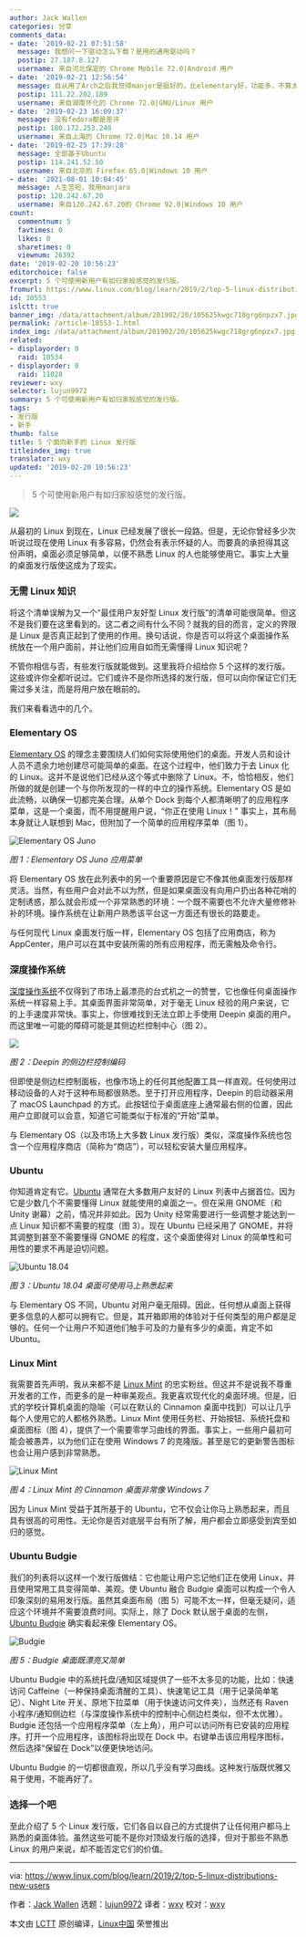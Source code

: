 ```yaml
---
author: Jack Wallen
categories: 分享
comments_data:
- date: '2019-02-21 07:51:58'
  message: 我想问一下驱动怎么下载？是用的通用驱动吗？
  postip: 27.187.8.127
  username: 来自河北保定的 Chrome Mobile 72.0|Android 用户
- date: '2019-02-21 12:56:54'
  message: 自从用了Arch之后我觉得manjor是挺好的，比elementary好，功能多，不算太复杂。就是操作方式稍微和ubuntu类不太一样
  postip: 111.22.202.189
  username: 来自湖南怀化的 Chrome 72.0|GNU/Linux 用户
- date: '2019-02-23 16:09:37'
  message: 没有fedora都是差评
  postip: 180.172.253.249
  username: 来自上海的 Chrome 72.0|Mac 10.14 用户
- date: '2019-02-25 17:39:28'
  message: 全部基于Ubuntu
  postip: 114.241.52.50
  username: 来自北京的 Firefox 65.0|Windows 10 用户
- date: '2021-08-01 10:04:45'
  message: 人生苦短，我用manjaro
  postip: 120.242.67.20
  username: 来自120.242.67.20的 Chrome 92.0|Windows 10 用户
count:
  commentnum: 5
  favtimes: 0
  likes: 0
  sharetimes: 0
  viewnum: 26392
date: '2019-02-20 10:56:23'
editorchoice: false
excerpt: 5 个可使用新用户有如归家般感觉的发行版。
fromurl: https://www.linux.com/blog/learn/2019/2/top-5-linux-distributions-new-users
id: 10553
islctt: true
banner_img: /data/attachment/album/201902/20/105625kwgc718grg6npzx7.jpg
permalink: /article-10553-1.html
index_img: /data/attachment/album/201902/20/105625kwgc718grg6npzx7.jpg.thumb.jpg
related:
- displayorder: 0
  raid: 10534
- displayorder: 0
  raid: 11028
reviewer: wxy
selector: lujun9972
summary: 5 个可使用新用户有如归家般感觉的发行版。
tags:
- 发行版
- 新手
thumb: false
title: 5 个面向新手的 Linux 发行版
titleindex_img: true
translator: wxy
updated: '2019-02-20 10:56:23'
---
```



> 
> 5 个可使用新用户有如归家般感觉的发行版。
> 
> 
> 


![](/data/attachment/album/201902/20/105625kwgc718grg6npzx7.jpg)


从最初的 Linux 到现在，Linux 已经发展了很长一段路。但是，无论你曾经多少次听说过现在使用 Linux 有多容易，仍然会有表示怀疑的人。而要真的承担得其这份声明，桌面必须足够简单，以便不熟悉 Linux 的人也能够使用它。事实上大量的桌面发行版使这成为了现实。


### 无需 Linux 知识


将这个清单误解为又一个“最佳用户友好型 Linux 发行版”的清单可能很简单。但这不是我们要在这里看到的。这二者之间有什么不同？就我的目的而言，定义的界限是 Linux 是否真正起到了使用的作用。换句话说，你是否可以将这个桌面操作系统放在一个用户面前，并让他们应用自如而无需懂得 Linux 知识呢？


不管你相信与否，有些发行版就能做到。这里我将介绍给你 5 个这样的发行版。这些或许你全都听说过。它们或许不是你所选择的发行版，但可以向你保证它们无需过多关注，而是将用户放在眼前的。


我们来看看选中的几个。


### Elementary OS


[Elementary OS](https://elementary.io/) 的理念主要围绕人们如何实际使用他们的桌面。开发人员和设计人员不遗余力地创建尽可能简单的桌面。在这个过程中，他们致力于去 Linux 化的 Linux。这并不是说他们已经从这个等式中删除了 Linux。不，恰恰相反，他们所做的就是创建一个与你所发现的一样的中立的操作系统。Elementary OS 是如此流畅，以确保一切都完美合理。从单个 Dock 到每个人都清晰明了的应用程序菜单，这是一个桌面，而不用提醒用户说，“你正在使用 Linux！” 事实上，其布局本身就让人联想到 Mac，但附加了一个简单的应用程序菜单（图 1）。


![Elementary OS Juno](/data/attachment/album/201902/20/105625jrx9rgxxtxrxf49k.jpg "Elementary OS Juno")


*图 1：Elementary OS Juno 应用菜单*


将 Elementary OS 放在此列表中的另一个重要原因是它不像其他桌面发行版那样灵活。当然，有些用户会对此不以为然，但是如果桌面没有向用户扔出各种花哨的定制诱惑，那么就会形成一个非常熟悉的环境：一个既不需要也不允许大量修修补补的环境。操作系统在让新用户熟悉该平台这一方面还有很长的路要走。


与任何现代 Linux 桌面发行版一样，Elementary OS 包括了应用商店，称为 AppCenter，用户可以在其中安装所需的所有应用程序，而无需触及命令行。


### 深度操作系统


[深度操作系统](https://www.deepin.org/)不仅得到了市场上最漂亮的台式机之一的赞誉，它也像任何桌面操作系统一样容易上手。其桌面界面非常简单，对于毫无 Linux 经验的用户来说，它的上手速度非常快。事实上，你很难找到无法立即上手使用 Deepin 桌面的用户。而这里唯一可能的障碍可能是其侧边栏控制中心（图 2）。


![](/data/attachment/album/201902/20/105626d0th260tzxxk26w2.jpg)


*图 2：Deepin 的侧边栏控制编码*


但即使是侧边栏控制面板，也像市场上的任何其他配置工具一样直观。任何使用过移动设备的人对于这种布局都很熟悉。至于打开应用程序，Deepin 的启动器采用了 macOS Launchpad 的方式。此按钮位于桌面底座上通常最右侧的位置，因此用户立即就可以会意，知道它可能类似于标准的“开始”菜单。


与 Elementary OS（以及市场上大多数 Linux 发行版）类似，深度操作系统也包含一个应用程序商店（简称为“商店”），可以轻松安装大量应用程序。


### Ubuntu


你知道肯定有它。[Ubuntu](https://www.ubuntu.com/) 通常在大多数用户友好的 Linux 列表中占据首位。因为它是少数几个不需要懂得 Linux 就能使用的桌面之一。但在采用 GNOME（和 Unity 谢幕）之前，情况并非如此。因为 Unity 经常需要进行一些调整才能达到一点 Linux 知识都不需要的程度（图 3）。现在 Ubuntu 已经采用了 GNOME，并将其调整到甚至不需要懂得 GNOME 的程度，这个桌面使得对 Linux 的简单性和可用性的要求不再是迫切问题。


![Ubuntu 18.04](/data/attachment/album/201902/20/105626z68khy61urlaguhr.jpg "Ubuntu 18.04")


*图 3：Ubuntu 18.04 桌面可使用马上熟悉起来*


与 Elementary OS 不同，Ubuntu 对用户毫无阻碍。因此，任何想从桌面上获得更多信息的人都可以拥有它。但是，其开箱即用的体验对于任何类型的用户都是足够的。任何一个让用户不知道他们触手可及的力量有多少的桌面，肯定不如 Ubuntu。


### Linux Mint


我需要首先声明，我从来都不是 [Linux Mint](https://linuxmint.com/) 的忠实粉丝。但这并不是说我不尊重开发者的工作，而更多的是一种审美观点。我更喜欢现代化的桌面环境。但是，旧式的学校计算机桌面的隐喻（可以在默认的 Cinnamon 桌面中找到）可以让几乎每个人使用它的人都格外熟悉。Linux Mint 使用任务栏、开始按钮、系统托盘和桌面图标（图 4），提供了一个需要零学习曲线的界面。事实上，一些用户最初可能会被愚弄，以为他们正在使用 Windows 7 的克隆版。甚至是它的更新警告图标也会让用户感到非常熟悉。


![Linux Mint](/data/attachment/album/201902/20/105626sxchlimc4g4zl22i.jpg "Linux Mint ")


*图 4：Linux Mint 的 Cinnamon 桌面非常像 Windows 7*


因为 Linux Mint 受益于其所基于的 Ubuntu，它不仅会让你马上熟悉起来，而且具有很高的可用性。无论你是否对底层平台有所了解，用户都会立即感受到宾至如归的感觉。


### Ubuntu Budgie


我们的列表将以这样一个发行版做结：它也能让用户忘记他们正在使用 Linux，并且使用常用工具变得简单、美观。使 Ubuntu 融合 Budgie 桌面可以构成一个令人印象深刻的易用发行版。虽然其桌面布局（图 5）可能不太一样，但毫无疑问，适应这个环境并不需要浪费时间。实际上，除了 Dock 默认居于桌面的左侧，[Ubuntu Budgie](https://ubuntubudgie.org/) 确实看起来像 Elementary OS。


![Budgie](/data/attachment/album/201902/20/105627dox4o9zq79oww0in.jpg "Budgie")


*图 5：Budgie 桌面既漂亮又简单*


Ubuntu Budgie 中的系统托盘/通知区域提供了一些不太多见的功能，比如：快速访问 Caffeine（一种保持桌面清醒的工具）、快速笔记工具（用于记录简单笔记）、Night Lite 开关、原地下拉菜单（用于快速访问文件夹），当然还有 Raven 小程序/通知侧边栏（与深度操作系统中的控制中心侧边栏类似，但不太优雅）。Budgie 还包括一个应用程序菜单（左上角），用户可以访问所有已安装的应用程序。打开一个应用程序，该图标将出现在 Dock 中。右键单击该应用程序图标，然后选择“保留在 Dock”以便更快地访问。


Ubuntu Budgie 的一切都很直观，所以几乎没有学习曲线。这种发行版既优雅又易于使用，不能再好了。


### 选择一个吧


至此介绍了 5 个 Linux 发行版，它们各自以自己的方式提供了让任何用户都马上熟悉的桌面体验。虽然这些可能不是你对顶级发行版的选择，但对于那些不熟悉 Linux 的用户来说，却不能否定它们的价值。




---


via: <https://www.linux.com/blog/learn/2019/2/top-5-linux-distributions-new-users>


作者：[Jack Wallen](https://www.linux.com/users/jlwallen) 选题：[lujun9972](https://github.com/lujun9972) 译者：[wxy](https://github.com/wxy) 校对：[wxy](https://github.com/wxy)


本文由 [LCTT](https://github.com/LCTT/TranslateProject) 原创编译，[Linux中国](https://linux.cn/) 荣誉推出